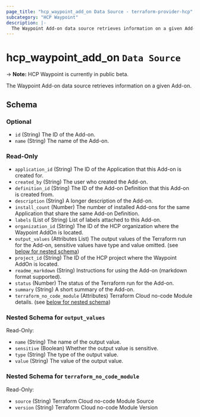 ```yaml
---
page_title: "hcp_waypoint_add_on Data Source - terraform-provider-hcp"
subcategory: "HCP Waypoint"
description: |-
  The Waypoint Add-on data source retrieves information on a given Add-on.
---
```


# hcp_waypoint_add_on `Data Source`

-> **Note:** HCP Waypoint is currently in public beta.

The Waypoint Add-on data source retrieves information on a given Add-on.

<!-- schema generated by tfplugindocs -->
## Schema

### Optional

- `id` (String) The ID of the Add-on.
- `name` (String) The name of the Add-on.

### Read-Only

- `application_id` (String) The ID of the Application that this Add-on is created for.
- `created_by` (String) The user who created the Add-on.
- `definition_id` (String) The ID of the Add-on Definition that this Add-on is created from.
- `description` (String) A longer description of the Add-on.
- `install_count` (Number) The number of installed Add-ons for the same Application that share the same Add-on Definition.
- `labels` (List of String) List of labels attached to this Add-on.
- `organization_id` (String) The ID of the HCP organization where the Waypoint AddOn is located.
- `output_values` (Attributes List) The output values of the Terraform run for the Add-on, sensitive values have type and value omitted. (see [below for nested schema](#nestedatt--output_values))
- `project_id` (String) The ID of the HCP project where the Waypoint AddOn is located.
- `readme_markdown` (String) Instructions for using the Add-on (markdown format supported).
- `status` (Number) The status of the Terraform run for the Add-on.
- `summary` (String) A short summary of the Add-on.
- `terraform_no_code_module` (Attributes) Terraform Cloud no-code Module details. (see [below for nested schema](#nestedatt--terraform_no_code_module))

<a id="nestedatt--output_values"></a>
### Nested Schema for `output_values`

Read-Only:

- `name` (String) The name of the output value.
- `sensitive` (Boolean) Whether the output value is sensitive.
- `type` (String) The type of the output value.
- `value` (String) The value of the output value.


<a id="nestedatt--terraform_no_code_module"></a>
### Nested Schema for `terraform_no_code_module`

Read-Only:

- `source` (String) Terraform Cloud no-code Module Source
- `version` (String) Terraform Cloud no-code Module Version